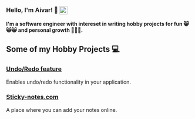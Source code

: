 ### Hello, I'm Aivar! 👋 [<img align="center" alt="aivaraleksiev | LinkedIn" width="22px" src="https://cdn.jsdelivr.net/npm/simple-icons@v3/icons/linkedin.svg" />][linkedin]

**I'm a software engineer with intereset in writing hobby projects for fun :smile_cat::smile_cat::smile_cat: and personal growth 🚀🚀🚀.**


## Some of my Hobby Projects 💻

### [Undo/Redo feature](https://github.com/aivaraleksiev/UndoRedoFeature)
Enables undo/redo functionality in your application.

### [Sticky-notes.com](https://github.com/aivaraleksiev/Sticky-notes.com)
A place where you can  add your notes online.

[linkedin]: https://bg.linkedin.com/in/aivar-aleksiev-088463214
